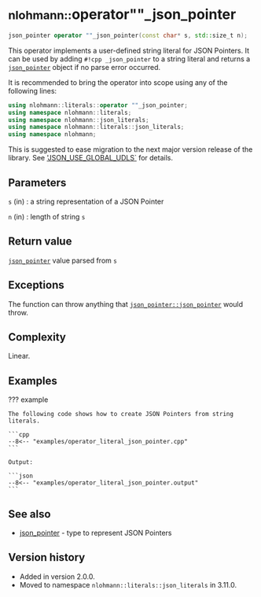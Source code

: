 # <small>nlohmann::</small>operator""_json_pointer

```cpp
json_pointer operator ""_json_pointer(const char* s, std::size_t n);
```

This operator implements a user-defined string literal for JSON Pointers. It can be used by adding `#!cpp _json_pointer`
to a string literal and returns a [`json_pointer`](json_pointer/index.md) object if no parse error occurred.

It is recommended to bring the operator into scope using any of the following lines:
```cpp
using nlohmann::literals::operator ""_json_pointer;
using namespace nlohmann::literals;
using namespace nlohmann::json_literals;
using namespace nlohmann::literals::json_literals;
using namespace nlohmann;
```
This is suggested to ease migration to the next major version release of the library. See
['JSON_USE_GLOBAL_UDLS`](macros/json_use_global_udls.md#notes) for details.

## Parameters

`s` (in)
:   a string representation of a JSON Pointer

`n` (in)
:   length of string `s`

## Return value

[`json_pointer`](json_pointer/index.md) value parsed from `s`

## Exceptions

The function can throw anything that [`json_pointer::json_pointer`](json_pointer/index.md) would throw.

## Complexity

Linear.

## Examples

??? example

    The following code shows how to create JSON Pointers from string literals.

    ```cpp
    --8<-- "examples/operator_literal_json_pointer.cpp"
    ```

    Output:

    ```json
    --8<-- "examples/operator_literal_json_pointer.output"
    ```

## See also

- [json_pointer](json_pointer/index.md) - type to represent JSON Pointers

## Version history

- Added in version 2.0.0.
- Moved to namespace `nlohmann::literals::json_literals` in 3.11.0.
